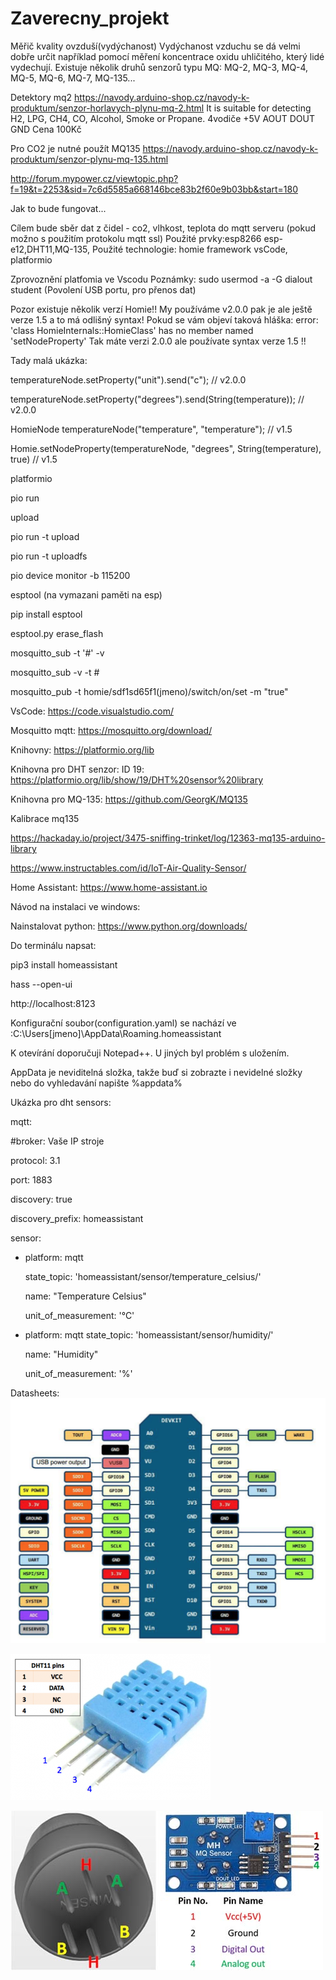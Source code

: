 # Zaverecny_projekt

Měřič kvality ovzduší(vydýchanost)
Vydýchanost vzduchu se dá velmi dobře určit například pomocí měření koncentrace oxidu uhličitého, který lidé vydechují.
Existuje několik druhů senzorů typu MQ: MQ-2, MQ-3, MQ-4, MQ-5, MQ-6, MQ-7, MQ-135...

Detektory mq2 https://navody.arduino-shop.cz/navody-k-produktum/senzor-horlavych-plynu-mq-2.html  It is suitable for detecting H2, LPG, CH4, CO, Alcohol, Smoke or Propane.
4vodiče
+5V
AOUT
DOUT
GND
Cena 100Kč

Pro CO2 je nutné použít MQ135 https://navody.arduino-shop.cz/navody-k-produktum/senzor-plynu-mq-135.html

http://forum.mypower.cz/viewtopic.php?f=19&t=2253&sid=7c6d5585a668146bce83b2f60e9b03bb&start=180

Jak to bude fungovat...

Cílem bude sběr dat z čidel - co2, vlhkost, teplota do mqtt serveru (pokud možno s použitím protokolu mqtt ssl)
Použité prvky:esp8266 esp-e12,DHT11,MQ-135,
Použité technologie: homie framework
vsCode, platformio

Zprovoznění platfomia ve Vscodu
Poznámky:
sudo usermod -a -G dialout student (Povolení USB portu, pro přenos dat)

Pozor existuje několik verzí Homie!! My používáme v2.0.0 pak je ale ještě verze 1.5 a to má odlišný syntax! Pokud se vám objeví taková hláška: error: 'class HomieInternals::HomieClass' has no member named 'setNodeProperty' Tak máte verzi 2.0.0 ale používate syntax verze 1.5 !!

Tady malá ukázka: 

 temperatureNode.setProperty("unit").send("c");                    // v2.0.0
 
 temperatureNode.setProperty("degrees").send(String(temperature)); // v2.0.0
 
HomieNode temperatureNode("temperature", "temperature");             // v1.5

Homie.setNodeProperty(temperatureNode, "degrees", String(temperature), true)   // v1.5



platformio

pio run

upload 

pio run -t upload

pio run -t uploadfs

pio device monitor -b 115200

esptool (na vymazani paměti na esp)

pip install esptool 

esptool.py erase_flash
           
           
mosquitto_sub -t '#' -v

mosquitto_sub -v -t #

mosquitto_pub -t homie/sdf1sd65f1(jmeno)/switch/on/set -m "true"

VsCode: https://code.visualstudio.com/

Mosquitto mqtt: https://mosquitto.org/download/

Knihovny: https://platformio.org/lib

Knihovna pro DHT senzor: ID 19: https://platformio.org/lib/show/19/DHT%20sensor%20library

Knihovna pro MQ-135:  https://github.com/GeorgK/MQ135

Kalibrace mq135

https://hackaday.io/project/3475-sniffing-trinket/log/12363-mq135-arduino-library

https://www.instructables.com/id/IoT-Air-Quality-Sensor/

Home Assistant: https://www.home-assistant.io

Návod na instalaci ve windows:

Nainstalovat python: https://www.python.org/downloads/

Do terminálu napsat: 

pip3 install homeassistant

hass --open-ui

http://localhost:8123

Konfigurační soubor(configuration.yaml) se nachází ve :C:\Users\[jmeno]\AppData\Roaming\.homeassistant

K otevírání doporučuji Notepad++. U jiných byl problém s uložením.

AppData je neviditelná složka, takže buď si zobrazte i nevidelné složky nebo do vyhledavání napište %appdata%

Ukázka pro dht sensors:

mqtt:

  #broker: Vaše IP stroje
  
  protocol: 3.1
  
  port: 1883
  
  discovery: true
  
  discovery_prefix: homeassistant
  
  sensor: 
    
  - platform: mqtt
  
    state_topic: 'homeassistant/sensor/temperature_celsius/'
    
    name: "Temperature Celsius"
    
    unit_of_measurement: '°C'   

  - platform: mqtt
    state_topic: 'homeassistant/sensor/humidity/'
    
    name: "Humidity"
    
    unit_of_measurement: '%'  

Datasheets: 
![alt text](https://github.com/leifert/Zaverecny_projekt/blob/master/esp8266.png)

![alt text](https://github.com/leifert/Zaverecny_projekt/blob/master/dht11.png)

![alt text](https://github.com/leifert/Zaverecny_projekt/blob/master/MQ2-Gas-sensor-Pinout.jpg)




